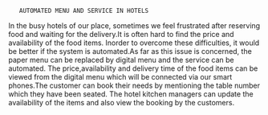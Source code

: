         
       AUTOMATED MENU AND SERVICE IN HOTELS

 In the busy hotels of our place, sometimes we feel frustrated after reserving food and waiting for the delivery.It is often hard to find the price and availability of the food items. Inorder to overcome these difficulties, it would be better if the system is automated.As far as this issue is concerned, the paper menu can be replaced by digital menu and the service can be automated. The price,availability and delivery time of the food items can be viewed from the digital menu which will be connected via our smart phones.The customer can book their needs by mentioning the table number which they have been seated. The hotel kitchen managers can update the availability of the items and also view the booking by the customers. 
